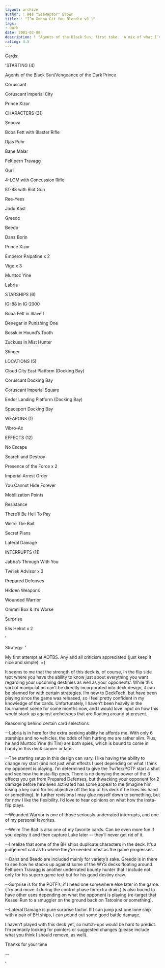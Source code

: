 ```yaml
---
layout: archive
author: ! Wes "SeaRaptor" Brown
title: ! "I’m Gonna Git You Blondie v0 1"
tags:
- Dark
date: 2001-02-08
description: ! "Agents of the Black Sun, first take.  A mix of what I’ve seen played and some of my own touches."
rating: 4.5
---
```

Cards: 

'STARTING (4)

Agents of the Black Sun/Vengeance of the Dark Prince

Coruscant

Coruscant Imperial City

Prince Xizor


CHARACTERS (21)

Snoova

Boba Fett with Blaster Rifle

Djas Puhr

Bane Malar

Feltipern Travagg

Guri

4-LOM with Concussion Rifle

IG-88 with Riot Gun

Ree-Yees

Jodo Kast

Greedo

Beedo

Danz Borin

Prince Xizor

Emperor Palpatine x 2

Vigo x 3

Murttoc Yine

Labria


STARSHIPS (6)

IG-88 in IG-2000

Boba Fett in Slave I

Denegar in Punishing One

Bossk in Hound’s Tooth

Zuckuss in Mist Hunter

Stinger


LOCATIONS (5)

Cloud City East Platform (Docking Bay)

Coruscant Docking Bay

Coruscant Imperial Square

Endor Landing Platform (Docking Bay)

Spaceport Docking Bay


WEAPONS (1)

Vibro-Ax


EFFECTS (12)

No Escape

Search and Destroy

Presence of the Force x 2

Imperial Arrest Order

You Cannot Hide Forever

Mobilization Points

Resistance

There’ll Be Hell To Pay

We’re The Bait

Secret Plans

Lateral Damage


INTERRUPTS (11)

Jabba’s Through With You

Twi’lek Advisor x 3

Prepared Defenses

Hidden Weapons

Wounded Warrior

Ommni Box & It’s Worse

Surprise

Elis Helrot x 2

'

Strategy: '

My first attempt at AOTBS.  Any and all criticism appreciated (just keep it nice and simple). =)


It seems to me that the strength of this deck is, of course, in the flip side text where you have the ability to know just about everything you want regarding your upcoming destinies as well as your opponents’.  While this sort of manipulation can’t be directly incorporated into deck design, it can be planned for with certain strategies.  I’m new to DeckTech, but have been playing since the game was released, so I feel pretty confident in my knowledge of the cards.  Unfortunately, I haven’t been heavily in the tournament scene for some months now, and I would love input on how this would stack up against archetypes that are floating around at present.


Reasoning behind certain card selections


--Labria is in here for the extra peeking ability he affords me.  With only 6 starships and no vehicles, the odds of him hurting me are rather slim.  Plus, he and Murttoc Yine (hi Tim) are both spies, which is bound to come in handy in this deck sooner or later.


--The starting setup in this design can vary.  I like having the ability to change my start (and not just what effects I use) depending on what I think my opponent is playing.  I’m determined to give the Twi’lek/POTF start a shot and see how the insta-flip goes.  There is no denying the power of the 3 effects you get from Prepared Defenses, but thwacking your opponent for 2 damage before he’s even activated has some appeal to me (imagine him losing a key card for his objective off the top of his deck if he likes his hand or something).  In further revisions I may glue myself down to something, but for now I like the flexibility.  I’d love to hear opinions on what how the insta-flip plays.


--Wounded Warrior is one of those seriously underrated interrupts, and one of my personal favorites.  


--We’re The Bait is also one of my favorite cards. Can be even more fun if you deploy it and then capture Luke later -- they’ll never get rid of it.


--I realize that some of the BH ships duplicate characters in the deck.  It’s a judgement call as to where they’re needed most as the game progresses.


--Danz and Beedo are included mainly for variety’s sake.  Greedo is in there to see how he stacks up against some of the WYS decks floating around.  Feltipern Travagg is another underrated bounty hunter that I include not only for his superb game text but for his good destiny draw.


--Surprise is for the POTF’s, if I need one somewhere else later in the game.  (Try and move it during the control phase for extra drain.)  Is also bound to have other uses depending on what the opponent is playing (re-target that Kessel Run to a smuggler on the ground back on Tatooine or something).


--Lateral Damage is pure surprise factor.  If I can jump just one lone ship with a pair of BH ships, I can pound out some good battle damage.


I haven’t played with this deck yet, so match-ups would be hard to predict.  I’m primarily looking for pointers or suggested changes (please include what you think I should remove, as well).


Thanks for your time







--

'